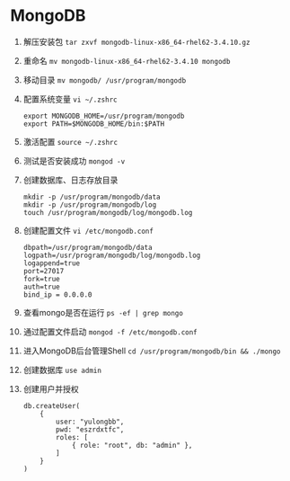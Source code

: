 # MongoDB

1. 解压安装包 `tar zxvf mongodb-linux-x86_64-rhel62-3.4.10.gz`

2. 重命名 `mv mongodb-linux-x86_64-rhel62-3.4.10 mongodb`

3. 移动目录 `mv mongodb/ /usr/program/mongodb`

4. 配置系统变量 `vi ~/.zshrc`

    ```shell
    export MONGODB_HOME=/usr/program/mongodb
    export PATH=$MONGODB_HOME/bin:$PATH
    ```

5. 激活配置 `source ~/.zshrc`

6. 测试是否安装成功 `mongod -v`

7. 创建数据库、日志存放目录

    ```shell
    mkdir -p /usr/program/mongodb/data
    mkdir -p /usr/program/mongodb/log
    touch /usr/program/mongodb/log/mongodb.log
    ```

8. 创建配置文件 `vi /etc/mongodb.conf`

    ```shell
    dbpath=/usr/program/mongodb/data
    logpath=/usr/program/mongodb/log/mongodb.log
    logappend=true
    port=27017
    fork=true
    auth=true
    bind_ip = 0.0.0.0
    ```

9. 查看mongo是否在运行 `ps -ef | grep mongo`

10. 通过配置文件启动 `mongod -f /etc/mongodb.conf`

11. 进入MongoDB后台管理Shell `cd /usr/program/mongodb/bin && ./mongo`

12. 创建数据库 `use admin`

13. 创建用户并授权

    ```shell
    db.createUser(
        {
            user: "yulongbb",
            pwd: "eszrdxtfc",
            roles: [
                { role: "root", db: "admin" },
            ]
        }
    )
    ```

